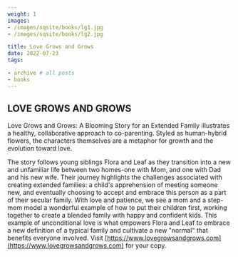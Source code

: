 ```yaml
---
weight: 1
images:
- /images/sqsite/books/lg1.jpg
- /images/sqsite/books/lg2.jpg

title: Love Grows and Grows
date: 2022-07-23
tags:

- archive # all posts
- books
---
```


<!-- ## Markdown -->

## LOVE GROWS AND GROWS ##



Love Grows and Grows:  A Blooming Story for an Extended Family illustrates a healthy, collaborative approach to co-parenting.  Styled as human-hybrid flowers, the characters themselves are a metaphor for growth and the evolution toward love.

The story follows young siblings Flora and Leaf as they transition into a new and unfamiliar life between two homes-one with Mom, and one with Dad and his new wife.  Their journey highlights the challenges associated with creating extended families: a child's apprehension of meeting someone new, and eventually choosing to accept and embrace this person as a part of their secular family.  With love and patience, we see a mom and a step-mom model a wonderful example of how to put their children first, working together to create a blended family with happy and confident kids.  This example of unconditional love is what empowers Flora and Leaf to embrace a new definition of a typical family and cultivate a new "normal" that benefits everyone involved. Visit [https://www.lovegrowsandgrows.com](https://www.lovegrowsandgrows.com) for your copy.